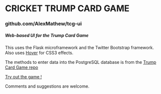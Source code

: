 # CRICKET TRUMP CARD GAME #
### github.com/AlexMathew/tcg-ui ###

##### Web-based UI for the Trump Card Game #####


This uses the Flask microframework and the Twitter Bootstrap framework. Also uses [Hover](https://github.com/IanLunn/Hover) for CSS3 effects.

The methods to enter data into the PostgreSQL database is from the [Trump Card Game repo](https://github.com/AlexMathew/Trump-Card-Game)

[Try out the game !](http://cricket-trumps.herokuapp.com)

Comments and suggestions are welcome.